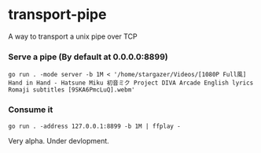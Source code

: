 # transport-pipe

A way to transport a unix pipe over TCP

### Serve a pipe (By default at 0.0.0.0:8899)
```
go run . -mode server -b 1M < '/home/stargazer/Videos/[1080P Full風] Hand in Hand - Hatsune Miku 初音ミク Project DIVA Arcade English lyrics Romaji subtitles [9SKA6PmcLuQ].webm'
```

### Consume it
```
go run . -address 127.0.0.1:8899 -b 1M | ffplay -
```

Very alpha. Under devlopment.
